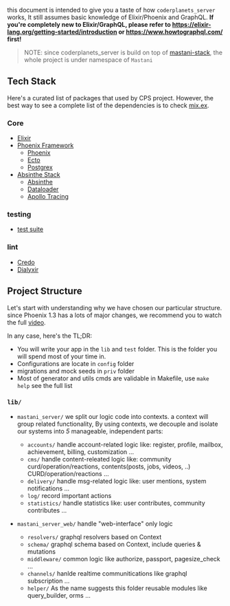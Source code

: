 
this document is intended to give you a taste of how `coderplanets_server` works, It still assumes basic knowledge of Elixir/Phoenix and GraphQL. **If you're completely new to Elixir/GraphQL, please refer to https://elixir-lang.org/getting-started/introduction or https://www.howtographql.com/ first!**

> NOTE: since coderplanets_server is build on top of [mastani-stack](https://github.com/mastani-stack), the whole project is under namespace of `Mastani`

## Tech Stack

Here's a curated list of packages that used by CPS project. However, the best way to see a complete list of the dependencies is to check [mix.ex](https://github.com/coderplanets/coderplanets_server/blob/dev/mix.exs).

### Core

- [Elixir](https://github.com/elixir-lang/elixir)
- [Phoenix Framework](https://github.com/phoenixframework)
  - [Phoenix](https://github.com/phoenixframework/phoenix)
  - [Ecto](https://github.com/elixir-ecto/ecto)
  - [Postgrex](https://github.com/elixir-ecto/postgrex)
- [Absinthe Stack](https://github.com/absinthe-graphql)
  - [Absinthe](https://github.com/absinthe-graphql/absinthe)
  - [Dataloader](https://github.com/absinthe-graphql/dataloader)
  - [Apollo Tracing](https://github.com/sikanhe/apollo-tracing-elixir)

### testing
- [test suite](https://hexdocs.pm/phoenix/testing.html#content)

### lint

- [Credo](https://github.com/rrrene/credo)
- [Dialyxir](https://github.com/jeremyjh/dialyxir)



## Project Structure

Let's start with understanding why we have chosen our particular structure. since Phoenix 1.3 has a lots of major changes, we recommend you to watch the full [video](https://www.youtube.com/watch?v=tMO28ar0lW8).

In any case, here's the TL;DR:

- You will write your app in the `lib` and `test` folder. This is the folder you will spend most of your time in.
- Configurations are locate in `config` folder
- migrations and mock seeds in `priv` folder
- Most of generator and utils cmds are validable in Makefile, use `make help` see the full list

### `lib/`

- `mastani_server/`  we split our logic code into contexts. a context will group related functionality, By using contexts, we decouple and isolate our systems into *5* manageable, independent parts:
  - `accounts/` handle account-related logic like: register, profile, mailbox, achievement, billing, customization ...
  - `cms/` handle content-releated logic like: community curd/operation/reactions, contents(posts, jobs, videos, ..) CURD/operation/reactions ...
  - `delivery/` handle msg-related logic like: user mentions, system notifications ...
  - `log/` record important actions
  - `statistics/` handle statistics like: user contributes, community contributes ...
  
- `mastani_server_web/` handle "web-interface" only logic
  - `resolvers/` graphql resolvers based on Context
  - `schema/` graphql schema based on Context, include queries & mutations
  - `middleware/` common logic like authorize, passport, pagesize_check ...
  - `channels/` hanlde realtime communitications like graphql subscription ...
  - `helper/` As the name suggests this folder reusable modules like query_builder, orms ...

